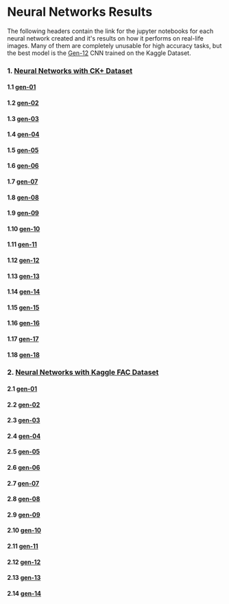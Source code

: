 # Neural Networks Results

The following headers contain the link for the jupyter notebooks for each neural network created and it's results on how it performs on real-life images. Many of them are completely unusable for high accuracy tasks, but the best model is the [Gen-12](https://github.com/Salah-Akil/emotion-recognition/blob/main/archive/Kaggle/gen_12/test_model_v12.ipynb) CNN trained on the Kaggle Dataset.

### 1. [Neural Networks with CK+ Dataset](https://github.com/Salah-Akil/emotion-recognition/blob/main/markdown/neural_networks_development.md#1-neural-networks-with-ck-dataset)
#### 1.1 [gen-01](https://github.com/Salah-Akil/emotion-recognition/blob/main/archive/CK%2B/gen_01/test_model_v1.ipynb)
#### 1.2 [gen-02](https://github.com/Salah-Akil/emotion-recognition/blob/main/archive/CK%2B/gen_02/test_model_v2.ipynb)
#### 1.3 [gen-03](https://github.com/Salah-Akil/emotion-recognition/blob/main/archive/CK%2B/gen_03/test_model_v3.ipynb)
#### 1.4 [gen-04](https://github.com/Salah-Akil/emotion-recognition/blob/main/archive/CK%2B/gen_04/test_model_v4.ipynb)
#### 1.5 [gen-05](https://github.com/Salah-Akil/emotion-recognition/blob/main/archive/CK%2B/gen_05/test_model_v5.ipynb)
#### 1.6 [gen-06](https://github.com/Salah-Akil/emotion-recognition/blob/main/archive/CK%2B/gen_06/test_model_v6.ipynb)
#### 1.7 [gen-07](https://github.com/Salah-Akil/emotion-recognition/blob/main/archive/CK%2B/gen_07/test_model_v7.ipynb)
#### 1.8 [gen-08](https://github.com/Salah-Akil/emotion-recognition/blob/main/archive/CK%2B/gen_08/test_model_v8.ipynb)
#### 1.9 [gen-09](https://github.com/Salah-Akil/emotion-recognition/blob/main/archive/CK%2B/gen_09/test_model_v9.ipynb)
#### 1.10 [gen-10](https://github.com/Salah-Akil/emotion-recognition/blob/main/archive/CK%2B/gen_10/test_model_v10.ipynb)
#### 1.11 [gen-11](https://github.com/Salah-Akil/emotion-recognition/blob/main/archive/CK%2B/gen_11/test_model_v11.ipynb)
#### 1.12 [gen-12](https://github.com/Salah-Akil/emotion-recognition/blob/main/archive/CK%2B/gen_12/test_model_v12.ipynb)
#### 1.13 [gen-13](https://github.com/Salah-Akil/emotion-recognition/blob/main/archive/CK%2B/gen_13/test_model_v13.ipynb)
#### 1.14 [gen-14](https://github.com/Salah-Akil/emotion-recognition/blob/main/archive/CK%2B/gen_14/test_model_v14.ipynb)
#### 1.15 [gen-15](https://github.com/Salah-Akil/emotion-recognition/blob/main/archive/CK%2B/gen_15/test_model_v15.ipynb)
#### 1.16 [gen-16](https://github.com/Salah-Akil/emotion-recognition/blob/main/archive/CK%2B/gen_16/test_model_v16.ipynb)
#### 1.17 [gen-17](https://github.com/Salah-Akil/emotion-recognition/blob/main/archive/CK%2B/gen_17/test_model_v17.ipynb)
#### 1.18 [gen-18](https://github.com/Salah-Akil/emotion-recognition/blob/main/archive/CK%2B/gen_18/test_model_v18.ipynb)
### 2. [Neural Networks with Kaggle FAC Dataset](https://github.com/Salah-Akil/emotion-recognition/blob/main/markdown/neural_networks_development.md#1-neural-networks-with-kaggle-fac-dataset)
#### 2.1 [gen-01](https://github.com/Salah-Akil/emotion-recognition/blob/main/archive/Kaggle/gen_01/test_model_v1.ipynb)
#### 2.2 [gen-02](https://github.com/Salah-Akil/emotion-recognition/blob/main/archive/Kaggle/gen_02/test_model_v2.ipynb)
#### 2.3 [gen-03](https://github.com/Salah-Akil/emotion-recognition/blob/main/archive/Kaggle/gen_03/test_model_v3.ipynb)
#### 2.4 [gen-04](https://github.com/Salah-Akil/emotion-recognition/blob/main/archive/Kaggle/gen_04/test_model_v4.ipynb)
#### 2.5 [gen-05](https://github.com/Salah-Akil/emotion-recognition/blob/main/archive/Kaggle/gen_05/test_model_v5.ipynb)
#### 2.6 [gen-06](https://github.com/Salah-Akil/emotion-recognition/blob/main/archive/Kaggle/gen_06/test_model_v6.ipynb)
#### 2.7 [gen-07](https://github.com/Salah-Akil/emotion-recognition/blob/main/archive/Kaggle/gen_07/test_model_v7.ipynb)
#### 2.8 [gen-08](https://github.com/Salah-Akil/emotion-recognition/blob/main/archive/Kaggle/gen_08/test_model_v8.ipynb)
#### 2.9 [gen-09](https://github.com/Salah-Akil/emotion-recognition/blob/main/archive/Kaggle/gen_09/test_model_v9.ipynb)
#### 2.10 [gen-10](https://github.com/Salah-Akil/emotion-recognition/blob/main/archive/Kaggle/gen_10/test_model_v10.ipynb)
#### 2.11 [gen-11](https://github.com/Salah-Akil/emotion-recognition/blob/main/archive/Kaggle/gen_11/test_model_v11.ipynb)
#### 2.12 [gen-12](https://github.com/Salah-Akil/emotion-recognition/blob/main/archive/Kaggle/gen_12/test_model_v12.ipynb)
#### 2.13 [gen-13](https://github.com/Salah-Akil/emotion-recognition/blob/main/archive/Kaggle/gen_13/test_model_v13.ipynb)
#### 2.14 [gen-14](https://github.com/Salah-Akil/emotion-recognition/blob/main/archive/Kaggle/gen_14/test_model_v14.ipynb)